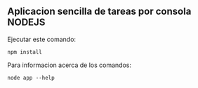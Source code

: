 ## Aplicacion sencilla de tareas por consola NODEJS

Ejecutar este comando:
```
npm install
```

Para informacion acerca de los comandos:

```
node app --help
```